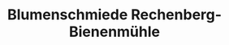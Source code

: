 ---
title: "Blumenschmiede Rechenberg-Bienenmühle"
url: /rechenberg-bienenmuehle/blumenschmiede-rechenberg-bienenmuehle/
shop: Blumen
---